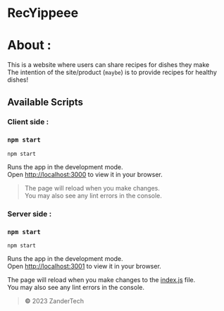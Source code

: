 # RecYippeee
# **About** :
This is a website where users can share recipes for dishes they make\
The intention of the site/product (`maybe`) is to provide recipes for healthy dishes!
## Available Scripts
### Client side :
### `npm start`

```terminal
npm start
```
Runs the app in the development mode.\
Open [http://localhost:3000](http://localhost:3000) to view it in your browser.

> The page will reload when you make changes.\
> You may also see any lint errors in the console.

### Server side :
### `npm start`
```terminal
npm start
```

Runs the app in the development mode.\
Open [http://localhost:3001](http://localhost:3001) to view it in your browser.

The page will reload when you make changes to the [index.js](https://github.com/YOGESHnick/RecYippeee/blob/main/server/src/index.js) file.\
You may also see any lint errors in the console.

> **©** 2023 ZanderTech





